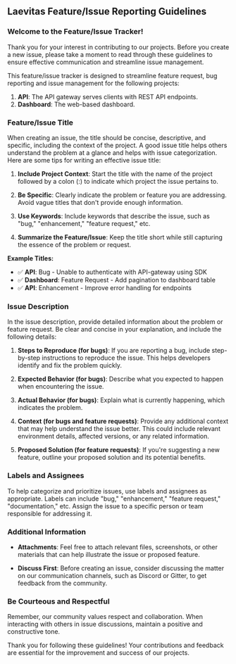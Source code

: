 
## Laevitas Feature/Issue Reporting Guidelines

### Welcome to the Feature/Issue Tracker!

Thank you for your interest in contributing to our projects. Before you create a new issue, please take a moment to read through these guidelines to ensure effective communication and streamline issue management.

This feature/issue tracker is designed to streamline feature request, bug reporting and issue management for the following projects:
1.  **API**: The API gateway serves clients with REST API endpoints.
2.  **Dashboard**: The web-based dashboard.

### Feature/Issue Title

When creating an issue, the title should be concise, descriptive, and specific, including the context of the project. A good issue title helps others understand the problem at a glance and helps with issue categorization. Here are some tips for writing an effective issue title:

1.  **Include Project Context**: Start the title with the name of the project followed by a colon (:) to indicate which project the issue pertains to.
    
2.  **Be Specific**: Clearly indicate the problem or feature you are addressing. Avoid vague titles that don't provide enough information.
    
3.  **Use Keywords**: Include keywords that describe the issue, such as "bug," "enhancement," "feature request," etc.
    
4.  **Summarize the Feature/Issue**: Keep the title short while still capturing the essence of the problem or request.
    

**Example Titles:**

-   ✅ **API**: Bug - Unable to authenticate with API-gateway using SDK
-   ✅ **Dashboard**: Feature Request - Add pagination to dashboard table
-   ✅ **API**: Enhancement - Improve error handling for endpoints

### Issue Description

In the issue description, provide detailed information about the problem or feature request. Be clear and concise in your explanation, and include the following details:

1.  **Steps to Reproduce (for bugs)**: If you are reporting a bug, include step-by-step instructions to reproduce the issue. This helps developers identify and fix the problem quickly.
    
2.  **Expected Behavior (for bugs)**: Describe what you expected to happen when encountering the issue.
    
3.  **Actual Behavior (for bugs)**: Explain what is currently happening, which indicates the problem.
    
4.  **Context (for bugs and feature requests)**: Provide any additional context that may help understand the issue better. This could include relevant environment details, affected versions, or any related information.
    
5.  **Proposed Solution (for feature requests)**: If you're suggesting a new feature, outline your proposed solution and its potential benefits.
    

### Labels and Assignees

To help categorize and prioritize issues, use labels and assignees as appropriate. Labels can include "bug," "enhancement," "feature request," "documentation," etc. Assign the issue to a specific person or team responsible for addressing it.

### Additional Information

-   **Attachments**: Feel free to attach relevant files, screenshots, or other materials that can help illustrate the issue or proposed feature.
    
-   **Discuss First**: Before creating an issue, consider discussing the matter on our communication channels, such as Discord or Gitter, to get feedback from the community.
    

### Be Courteous and Respectful

Remember, our community values respect and collaboration. When interacting with others in issue discussions, maintain a positive and constructive tone.

Thank you for following these guidelines! Your contributions and feedback are essential for the improvement and success of our projects.